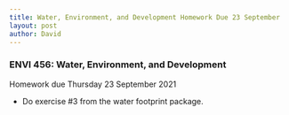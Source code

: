 ```yaml
---
title: Water, Environment, and Development Homework Due 23 September
layout: post
author: David
---
```

### ENVI 456: Water, Environment, and Development  
Homework due Thursday 23 September 2021  
- Do exercise #3 from the water footprint package.
